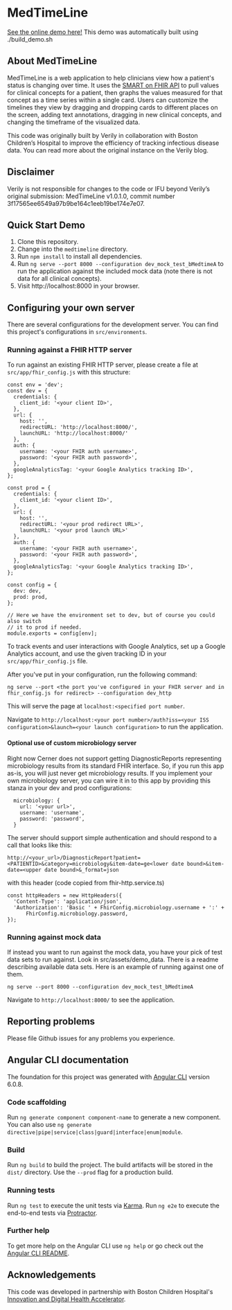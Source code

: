# MedTimeLine

[See the online demo here!](https://verilylifesciences.github.io/medtimeline/)
This demo was automatically built using ./build_demo.sh

## About MedTimeLine

MedTimeLine is a web application to help clinicians view how a patient's status
is changing over time. It uses the [SMART on FHIR API](http://docs.smarthealthit.org/)
to pull values for clinical concepts for a patient, then graphs the values
measured for that concept as a time series within a single card. Users can
customize the timelines they view by dragging and dropping cards to different
places on the screen, adding text annotations, dragging in new clinical concepts,
and changing the timeframe of the visualized data.

This code was originally built by Verily in collaboration with
Boston Children’s Hospital to improve the efficiency of tracking infectious
disease data. You can read more about the original instance on the Verily blog.

## Disclaimer
Verily is not responsible for changes to the code or IFU beyond Verily’s
original submission: MedTimeLine v1.0.1.0, commit number 3f17565ee6549a97b9be164c1eeb19be174e7e07.

## Quick Start Demo
1. Clone this repository.
1. Change into the `medtimeline` directory.
1. Run `npm install` to install all dependencies.
1. Run `ng serve --port 8000 --configuration dev_mock_test_bMedtimeA` to run the application
   against the included mock data (note there is not data for all clinical
   concepts).
1. Visit http://localhost:8000 in your browser.

## Configuring your own server

There are several configurations for the development server. You can find
this project's configurations in `src/environments`.

### Running against a FHIR HTTP server

To run against an existing FHIR HTTP server, please create a file at
`src/app/fhir_config.js` with this structure:

```
const env = 'dev';
const dev = {
  credentials: {
    client_id: '<your client ID>',
  },
  url: {
    host: '',
    redirectURL: 'http://localhost:8000/',
    launchURL: 'http://localhost:8000/'
  },
  auth: {
    username: '<your FHIR auth username>',
    password: '<your FHIR auth password>',
  },
  googleAnalyticsTag: '<your Google Analytics tracking ID>',
};

const prod = {
  credentials: {
    client_id: '<your client ID>',
  },
  url: {
    host: '',
    redirectURL: '<your prod redirect URL>',
    launchURL: '<your prod launch URL>'
  },
  auth: {
    username: '<your FHIR auth username>',
    password: '<your FHIR auth password>',
  },
  googleAnalyticsTag: '<your Google Analytics tracking ID>',
};

const config = {
  dev: dev,
  prod: prod,
};

// Here we have the environment set to dev, but of course you could also switch
// it to prod if needed.
module.exports = config[env];

```
To track events and user interactions with Google Analytics, set up a Google Analytics account,
and use the given tracking ID in your `src/app/fhir_config.js` file.

After you've put in your configuration, run the following command:

`ng serve --port <the port you've configured in your FHIR server and in fhir_config.js for redirect> --configuration dev_http`

This will serve the page at `localhost:<specified port number`.

Navigate to `http://localhost:<your port number>/auth?iss=<your ISS configuration>&launch=<your launch configuration>`
to run the application.

#### Optional use of custom microbiology server

Right now Cerner does not support getting DiagnosticReports representing microbiology results from
its standard FHIR interface. So, if you run this app as-is, you will just never get microbiology
results. If you implement your own microbiology server, you can wire it in to this app by providing
this stanza in your dev and prod configurations:

```
  microbiology: {
    url: '<your url>',
    username: 'username',
    password: 'password',
  }
```

The server should support simple authentication and should respond to a call that looks like this:

```
http://<your_url>/DiagnosticReport?patient=<PATIENTID>&category=microbiology&item-date=ge<lower date bound>&item-date=<upper date bound>&_format=json
```

with this header (code copied from fhir-http.service.ts)

```
const httpHeaders = new HttpHeaders({
  'Content-Type': 'application/json',
  'Authorization': 'Basic ' + FhirConfig.microbiology.username + ':' +
      FhirConfig.microbiology.password,
});
```

### Running against mock data

If instead you want to run against the mock data, you have your pick of test data sets to run against.
Look in src/assets/demo_data. There is a readme describing available data sets.
Here is an example of running against one of them.

`ng serve --port 8000 --configuration dev_mock_test_bMedtimeA`

Navigate to `http://localhost:8000/` to see the application.

## Reporting problems

Please file Github issues for any problems you experience.

## Angular CLI documentation

The foundation for this project was generated with
[Angular CLI](https://github.com/angular/angular-cli) version 6.0.8.

### Code scaffolding

Run `ng generate component component-name` to generate a new component. You can also use `ng generate directive|pipe|service|class|guard|interface|enum|module`.

### Build

Run `ng build` to build the project. The build artifacts will be stored in the `dist/` directory. Use the `--prod` flag for a production build.

### Running tests

Run `ng test` to execute the unit tests via [Karma](https://karma-runner.github.io).
Run `ng e2e` to execute the end-to-end tests via [Protractor](http://www.protractortest.org/).

### Further help

To get more help on the Angular CLI use `ng help` or go check out the [Angular CLI README](https://github.com/angular/angular-cli/blob/master/README.md).

## Acknowledgements
This code was developed in partnership with Boston Children Hospital's [Innovation and Digital Health Accelerator](https://accelerator.childrenshospital.org/).
